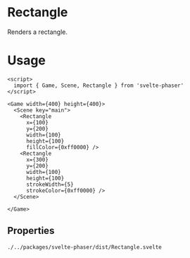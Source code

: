 # Rectangle

Renders a rectangle.

# Usage

```example
<script>
  import { Game, Scene, Rectangle } from 'svelte-phaser'
</script>

<Game width={400} height={400}>
  <Scene key="main">
    <Rectangle
      x={100}
      y={200}
      width={100}
      height={100}
      fillColor={0xff0000} />
    <Rectangle
      x={300}
      y={200}
      width={100}
      height={100}
      strokeWidth={5}
      strokeColor={0xff0000} />
  </Scene>

</Game>
```

## Properties

```properties
./../packages/svelte-phaser/dist/Rectangle.svelte
```
